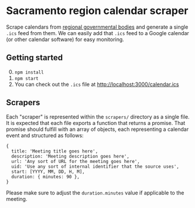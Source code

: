 # Sacramento region calendar scraper

Scrape calendars from [regional governmental bodies](https://github.com/jeremiak/sac-region-calendar-feed/issues/1) and generate a single `.ics` feed from them. We can easily add that `.ics` feed to a Google calendar (or other calendar software) for easy monitoring.

## Getting started

0. `npm install`
1. `npm start`
2. You can check out the `.ics` file at [http://localhost:3000/calendar.ics](http://localhost:3000/calendar.ics)

## Scrapers

Each "scraper" is represented within the `scrapers/` directory as a single file. It is expected that each file exports a function that returns a promise. That promise should fulfill with an array of objects, each representing a calendar event and structured as follows:

```
{
  title: 'Meeting title goes here',
  description: 'Meeting description goes here',
  url: 'Any sort of URL for the meeting goes here',
  uid: 'Use any sort of internal identifier that the source uses',
  start: [YYYY, MM, DD, H, M],
  duration: { minutes: 90 },
}
```
Please make sure to adjust the `duration.minutes` value if applicable to the meeting.
